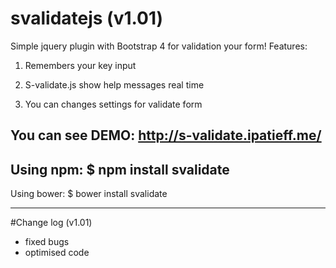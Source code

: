 # svalidatejs (v1.01)
Simple jquery plugin with Bootstrap 4 for validation your form!
Features:

1) Remembers your key input

2) S-validate.js show help messages real time

3) You can changes settings for validate form

You can see DEMO: http://s-validate.ipatieff.me/
-------------------------------------------------
Using npm:
$ npm install svalidate
-------------------------------------------------
Using bower:
$ bower install svalidate
____________________________________
#Change log (v1.01)
+ fixed bugs
+ optimised code
